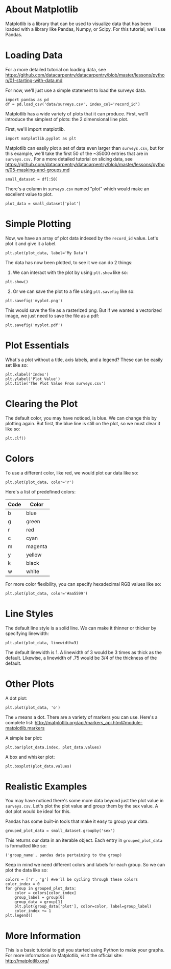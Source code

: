 # About Matplotlib

Matplotlib is a library that can be used to visualize data that has been loaded with a library like Pandas, Numpy, or Scipy. For this tutorial, we'll use Pandas.

# Loading Data

For a more detailed tutorial on loading data, see https://github.com/datacarpentry/datacarpentry/blob/master/lessons/python/01-starting-with-data.md

For now, we'll just use a simple statement to load the surveys data.

```
import pandas as pd
df = pd.load_csv('data/surveys.csv', index_col='record_id')
```

Matplotlib has a wide variety of plots that it can produce. First, we'll introduce the simplest of plots: the 2 dimensional line plot.

First, we'll import matplotlib.

```
import matplotlib.pyplot as plt
```

Matplotlib can easily plot a set of data even larger than `surveys.csv`, but for this example, we'll take the first 50 of the ~35000 entries that are in `surveys.csv.` For a more detailed tutorial on slicing data, see https://github.com/datacarpentry/datacarpentry/blob/master/lessons/python/05-masking-and-groups.md

```
small_dataset = df[:50]
```

There's a column in `surveys.csv` named "plot" which would make an excellent value to plot.

```
plot_data = small_dataset['plot']
```

# Simple Plotting

Now, we have an array of plot data indexed by the `record_id` value. Let's plot it and give it a label.

```
plt.plot(plot_data, label='My Data')
```

The data has now been plotted, to see it we can do 2 things:

1. We can interact with the plot by using `plt.show` like so:

```
plt.show()
```

2. Or we can save the plot to a file using `plt.savefig` like so:

```
plt.savefig('myplot.png')
```

This would save the file as a rasterized png. But if we wanted a vectorized image, we just need to save the file as a pdf:

```
plt.savefig('myplot.pdf')
```

# Plot Essentials

What's a plot without a title, axis labels, and a legend? These can be easily set like so:

```
plt.xlabel('Index')
plt.ylabel('Plot Value')
plt.title('The Plot Value From surveys.csv')
```

# Clearing the Plot

The default color, you may have noticed, is blue. We can change this by plotting again. But first, the blue line is still on the plot, so we must clear it like so:

```
plt.clf()
```

# Colors

To use a different color, like red, we would plot our data like so:

```
plt.plot(plot_data, color='r')
```

Here's a list of predefined colors:

Code | Color
---- | -----
b | blue
g | green
r | red
c | cyan
m | magenta
y | yellow
k | black
w | white

For more color flexibility, you can specify hexadecimal RGB values like so:

```
plt.plot(plot_data, color='#aa5599')
```

# Line Styles

The default line style is a solid line. We can make it thinner or thicker by specifying linewidth:

```
plt.plot(plot_data, linewidth=3)
```

The default linewidth is 1. A linewidth of 3 would be 3 times as thick as the default. Likewise, a linewidth of .75 would be 3/4 of the thickness of the default.

# Other Plots

A dot plot:

```
plt.plot(plot_data, 'o')
```

The `o` means a dot. There are a variety of markers you can use. Here's a complete list: http://matplotlib.org/api/markers_api.html#module-matplotlib.markers

A simple bar plot:

```
plt.bar(plot_data.index, plot_data.values)
```

A box and whisker plot:

```
plt.boxplot(plot_data.values)
```

# Realistic Examples

You may have noticed there's some more data beyond just the plot value in `surveys.csv`. Let's plot the plot value and group them by the sex value. A dot plot would be ideal for this.

Pandas has some built-in tools that make it easy to group your data.

```
grouped_plot_data = small_dataset.groupby('sex')
```

This returns our data in an iterable object. Each entry in `grouped_plot_data` is formatted like so:

```
('group_name', pandas data pertaining to the group)
```

Keep in mind we need different colors and labels for each group. So we can plot the data like so:

```
colors = ['r', 'g'] #we'll be cycling through these colors
color_index = 0
for group in grouped_plot_data:
    color = colors[color_index]
    group_label = group[0]
    group_data = group[1]
    plt.plot(group_data['plot'], color=color, label=group_label)
    color_index += 1
plt.legend()
```

# More Information

This is a basic tutorial to get you started using Python to make your graphs. For more information on Matplotlib, visit the official site: http://matplotlib.org/

